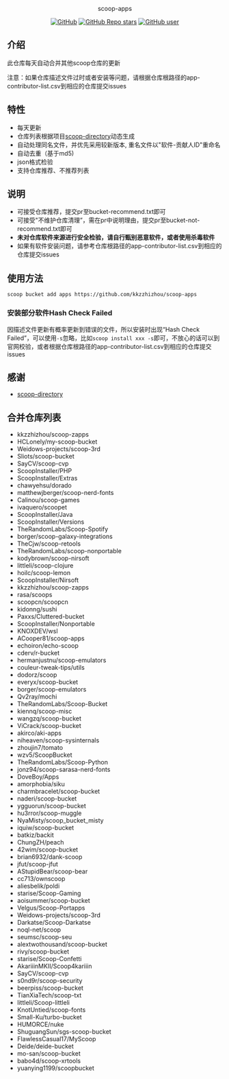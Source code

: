 <p align="center">
  scoop-apps
</p>
<p align="center">
  <a href="https://github.com/kkzzhizhou/scoop-apps"><img alt="GitHub" src="https://img.shields.io/badge/Readme--Style-standard--repository-brightgreen?style=flat-square&color=f83500"/></a>
  <a href="https://github.com/kkzzhizhou/scoop-apps"><img alt="GitHub Repo stars" src="https://img.shields.io/github/stars/kkzzhizhou/scoop-apps?style=flat-square"/></a>
  <a href="https://github.com/kkzzhizhou"><img alt="GitHub user" src="https://img.shields.io/badge/author-kkzzhizhou-brightgreen?style=flat-square"/></a>
</p>


## 介绍

此仓库每天自动合并其他scoop仓库的更新

注意：如果仓库描述文件过时或者安装等问题，请根据仓库根路径的app-contributor-list.csv到相应的仓库提交issues

## 特性

- 每天更新
- 仓库列表根据项目[scoop-directory](https://github.com/rasa/scoop-directory)动态生成
- 自动处理同名文件，并优先采用较新版本, 重名文件以"软件-贡献人ID"重命名
- 自动去重（基于md5)
- json格式检验
- 支持仓库推荐、不推荐列表

## 说明

- 可接受仓库推荐，提交pr至bucket-recommend.txt即可
- 可接受"不维护仓库清理”，需在pr中说明理由，提交pr至bucket-not-recommend.txt即可
- **未对仓库软件来源进行安全检验，请自行甄别恶意软件，或者使用杀毒软件**
- 如果有软件安装问题，请参考仓库根路径的app-contributor-list.csv到相应的仓库提交issues

## 使用方法

```
scoop bucket add apps https://github.com/kkzzhizhou/scoop-apps
```

### 安装部分软件Hash Check Failed



因描述文件更新有概率更新到错误的文件，所以安装时出现“Hash Check Failed”，可以使用`-s`忽略，比如`scoop install xxx -s`即可，不放心的话可以到官网校验，或者根据仓库根路径的app-contributor-list.csv到相应的仓库提交issues

## 感谢

- [scoop-directory](https://github.com/rasa/scoop-directory)

## 合并仓库列表

- kkzzhizhou/scoop-zapps
- HCLonely/my-scoop-bucket
- Weidows-projects/scoop-3rd
- Sliots/scoop-bucket
- SayCV/scoop-cvp
- ScoopInstaller/PHP
- ScoopInstaller/Extras
- chawyehsu/dorado
- matthewjberger/scoop-nerd-fonts
- Calinou/scoop-games
- ivaquero/scoopet
- ScoopInstaller/Java
- ScoopInstaller/Versions
- TheRandomLabs/Scoop-Spotify
- borger/scoop-galaxy-integrations
- TheCjw/scoop-retools
- TheRandomLabs/scoop-nonportable
- kodybrown/scoop-nirsoft
- littleli/scoop-clojure
- hoilc/scoop-lemon
- ScoopInstaller/Nirsoft
- kkzzhizhou/scoop-zapps
- rasa/scoops
- scoopcn/scoopcn
- kidonng/sushi
- Paxxs/Cluttered-bucket
- ScoopInstaller/Nonportable
- KNOXDEV/wsl
- ACooper81/scoop-apps
- echoiron/echo-scoop
- cderv/r-bucket
- hermanjustnu/scoop-emulators
- couleur-tweak-tips/utils
- dodorz/scoop
- everyx/scoop-bucket
- borger/scoop-emulators
- Qv2ray/mochi
- TheRandomLabs/Scoop-Bucket
- kiennq/scoop-misc
- wangzq/scoop-bucket
- ViCrack/scoop-bucket
- akirco/aki-apps
- niheaven/scoop-sysinternals
- zhoujin7/tomato
- wzv5/ScoopBucket
- TheRandomLabs/Scoop-Python
- jonz94/scoop-sarasa-nerd-fonts
- DoveBoy/Apps
- amorphobia/siku
- charmbracelet/scoop-bucket
- naderi/scoop-bucket
- ygguorun/scoop-bucket
- hu3rror/scoop-muggle
- NyaMisty/scoop_bucket_misty
- iquiw/scoop-bucket
- batkiz/backit
- ChungZH/peach
- 42wim/scoop-bucket
- brian6932/dank-scoop
- jfut/scoop-jfut
- AStupidBear/scoop-bear
- cc713/ownscoop
- aliesbelik/poldi
- starise/Scoop-Gaming
- aoisummer/scoop-bucket
- Velgus/Scoop-Portapps
- Weidows-projects/scoop-3rd
- Darkatse/Scoop-Darkatse
- noql-net/scoop
- seumsc/scoop-seu
- alextwothousand/scoop-bucket
- rivy/scoop-bucket
- starise/Scoop-Confetti
- AkariiinMKII/Scoop4kariiin
- SayCV/scoop-cvp
- s0nd9r/scoop-security
- beerpiss/scoop-bucket
- TianXiaTech/scoop-txt
- littleli/Scoop-littleli
- KnotUntied/scoop-fonts
- Small-Ku/turbo-bucket
- HUMORCE/nuke
- ShuguangSun/sgs-scoop-bucket
- FlawlessCasual17/MyScoop
- Deide/deide-bucket
- mo-san/scoop-bucket
- babo4d/scoop-xrtools
- yuanying1199/scoopbucket
